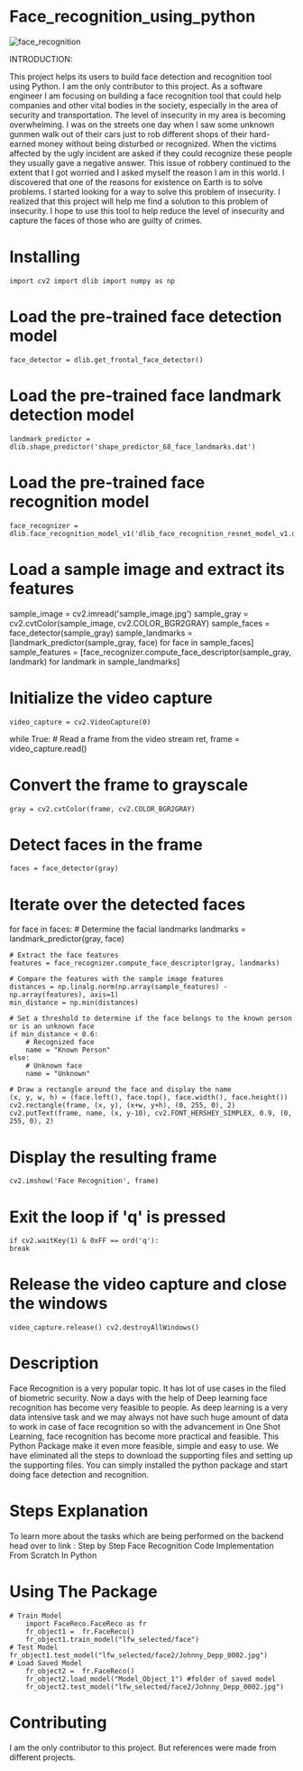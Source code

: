 # Face_recognition_using_python
![face_recognition](https://github.com/Robson-Ali/Face_recognition_using_python/assets/99282807/81b8c171-f510-435a-90c2-d51a4d55c17a)

INTRODUCTION:

This project helps its users to build face detection and recognition tool using Python. I am the only contributor to this project. As a software engineer I am focusing on building a face recognition tool that could help companies and other vital bodies in the society, especially in the area of security and transportation. The level of insecurity in my area is becoming overwhelming. I was on the streets one day when I saw some unknown gunmen walk out of their cars just to rob different shops of their hard-earned money without being disturbed or recognized. When the victims affected by the ugly incident are asked if they could recognize these people they usually gave a negative answer. This issue of robbery continued to the extent that I got worried and I asked myself the reason I am in this world. I discovered that one of the reasons for existence on Earth is to solve problems. I started looking for a way to solve this problem of insecurity. I realized that this project will help me find a solution to this problem of insecurity. I hope to use this tool to help reduce the level of insecurity and capture the faces of those who are guilty of crimes.

# Installing
    import cv2 import dlib import numpy as np

# Load the pre-trained face detection model
    face_detector = dlib.get_frontal_face_detector()

# Load the pre-trained face landmark detection model
    landmark_predictor = dlib.shape_predictor('shape_predictor_68_face_landmarks.dat')

# Load the pre-trained face recognition model
    face_recognizer = dlib.face_recognition_model_v1('dlib_face_recognition_resnet_model_v1.dat')

# Load a sample image and extract its features
sample_image = cv2.imread('sample_image.jpg') sample_gray = cv2.cvtColor(sample_image, cv2.COLOR_BGR2GRAY) sample_faces = face_detector(sample_gray) sample_landmarks = [landmark_predictor(sample_gray, face) for face in sample_faces] sample_features = [face_recognizer.compute_face_descriptor(sample_gray, landmark) for landmark in sample_landmarks]

# Initialize the video capture
    video_capture = cv2.VideoCapture(0)

while True: # Read a frame from the video stream ret, frame = video_capture.read()

# Convert the frame to grayscale
    gray = cv2.cvtColor(frame, cv2.COLOR_BGR2GRAY)

# Detect faces in the frame
    faces = face_detector(gray)

# Iterate over the detected faces
for face in faces:
    # Determine the facial landmarks
    landmarks = landmark_predictor(gray, face)

    # Extract the face features
    features = face_recognizer.compute_face_descriptor(gray, landmarks)

    # Compare the features with the sample image features
    distances = np.linalg.norm(np.array(sample_features) - np.array(features), axis=1)
    min_distance = np.min(distances)

    # Set a threshold to determine if the face belongs to the known person or is an unknown face
    if min_distance < 0.6:
        # Recognized face
        name = "Known Person"
    else:
        # Unknown face
        name = "Unknown"

    # Draw a rectangle around the face and display the name
    (x, y, w, h) = (face.left(), face.top(), face.width(), face.height())
    cv2.rectangle(frame, (x, y), (x+w, y+h), (0, 255, 0), 2)
    cv2.putText(frame, name, (x, y-10), cv2.FONT_HERSHEY_SIMPLEX, 0.9, (0, 255, 0), 2)

# Display the resulting frame
    cv2.imshow('Face Recognition', frame)

# Exit the loop if 'q' is pressed
    if cv2.waitKey(1) & 0xFF == ord('q'):
    break
# Release the video capture and close the windows
    video_capture.release() cv2.destroyAllWindows()

# Description
Face Recognition is a very popular topic. It has lot of use cases in the filed of biometric security. Now a days with the help of Deep learning face recognition has become very feasible to people. As deep learning is a very data intensive task and we may always not have such huge amount of data to work in case of face recognition so with the advancement in One Shot Learning, face recognition has become more practical and feasible. This Python Package make it even more feasible, simple and easy to use. We have eliminated all the steps to download the supporting files and setting up the supporting files. You can simply installed the python package and start doing face detection and recognition.

# Steps Explanation
To learn more about the tasks which are being performed on the backend head over to link : Step by Step Face Recognition Code Implementation From Scratch In Python

# Using The Package
    # Train Model
        import FaceReco.FaceReco as fr
        fr_object1 =  fr.FaceReco()
        fr_object1.train_model("lfw_selected/face")
    # Test Model
    fr_object1.test_model("lfw_selected/face2/Johnny_Depp_0002.jpg")
    # Load Saved Model
        fr_object2 =  fr.FaceReco()
        fr_object2.load_model("Model_Object_1") #folder of saved model
        fr_object2.test_model("lfw_selected/face2/Johnny_Depp_0002.jpg")
# Contributing
I am the only contributor to this project. But references were made from different projects.
